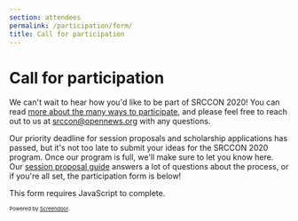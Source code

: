 ```yaml
---
section: attendees
permalink: /participation/form/
title: Call for participation
---
```


# Call for participation

We can't wait to hear how you'd like to be part of SRCCON 2020! You can read [more about the many ways to participate](/attendees), and please feel free to reach out to us at [srccon@opennews.org](mailto:srccon@opennews.org) with any questions.

Our priority deadline for session proposals and scholarship applications has passed, but it's not too late to submit your ideas for the SRCCON 2020 program. Once our program is full, we'll make sure to let you know here. Our [session proposal guide](/sessions/proposal-guide/) answers a lot of questions about the process, or if you're all set, the participation form is below!

<script>window.jQuery || document.write('<script src="//code.jquery.com/jquery-2.2.3.min.js"><\/script>')</script><link href="//d3q1ytufopwvkq.cloudfront.net/1/formrenderer.css" rel="stylesheet" /><script src="//d3q1ytufopwvkq.cloudfront.net/1/formrenderer.js"></script>
<form data-formrenderer>This form requires JavaScript to complete.</form>
<p style="font-size:.67em;margin-top:1em;">Powered by <a href='https://www.dobt.co/screendoor/'>Screendoor</a>.</p>
<script>new FormRenderer({"project_id":"Tw4G4KF13YDKkL2E", "afterSubmit": "/participation/thanks"});</script>